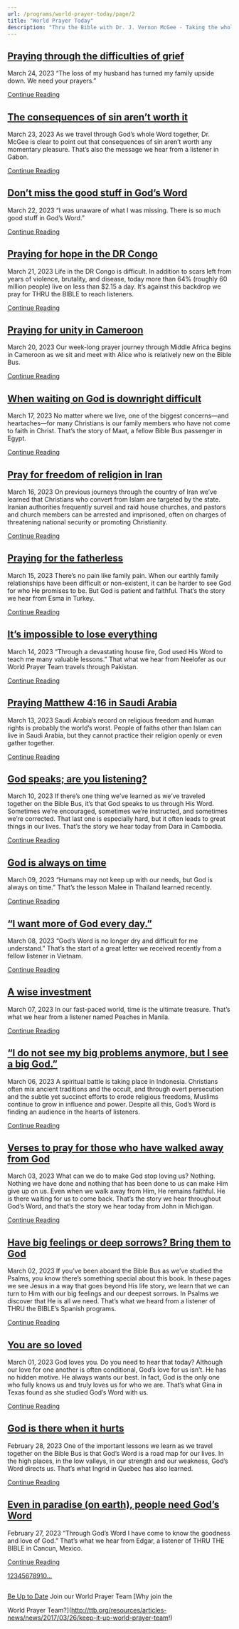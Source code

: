 ```yaml
---
url: /programs/world-prayer-today/page/2
title: "World Prayer Today"
description: "Thru the Bible with Dr. J. Vernon McGee - Taking the whole Word to the whole world"
---
```







## [Praying through the difficulties of grief](../world-prayer-today/2023/03/24/praying-through-the-difficulties-of-grief)


March 24, 2023
“The loss of my husband has turned my family upside down. We need your prayers.”


[Continue Reading](../world-prayer-today/2023/03/24/praying-through-the-difficulties-of-grief)




## [The consequences of sin aren’t worth it](../world-prayer-today/2023/03/23/the-consequences-of-sin-aren-t-worth-it)


March 23, 2023
As we travel through God’s whole Word together, Dr. McGee is clear to point out that consequences of sin aren’t worth any momentary pleasure. That’s also the message we hear from a listener in Gabon.


[Continue Reading](../world-prayer-today/2023/03/23/the-consequences-of-sin-aren-t-worth-it)




## [Don’t miss the good stuff in God’s Word](../world-prayer-today/2023/03/22/don-t-miss-the-good-stuff-in-god-s-word)


March 22, 2023
“I was unaware of what I was missing. There is so much good stuff in God’s Word.”


[Continue Reading](../world-prayer-today/2023/03/22/don-t-miss-the-good-stuff-in-god-s-word)




## [Praying for hope in the DR Congo](../world-prayer-today/2023/03/21/praying-for-hope-in-the-dr-congo)


March 21, 2023
Life in the DR Congo is difficult. In addition to scars left from years of violence, brutality, and disease, today more than 64% (roughly 60 million people) live on less than $2.15 a day. It’s against this backdrop we pray for THRU the BIBLE to reach listeners.


[Continue Reading](../world-prayer-today/2023/03/21/praying-for-hope-in-the-dr-congo)




## [Praying for unity in Cameroon](../world-prayer-today/2023/03/20/praying-for-unity-in-cameroon)


March 20, 2023
Our week-long prayer journey through Middle Africa begins in Cameroon as we sit and meet with Alice who is relatively new on the Bible Bus.


[Continue Reading](../world-prayer-today/2023/03/20/praying-for-unity-in-cameroon)




## [When waiting on God is downright difficult](../world-prayer-today/2023/03/17/when-waiting-on-god-is-downright-difficult)


March 17, 2023
No matter where we live, one of the biggest concerns—and heartaches—for many Christians is our family members who have not come to faith in Christ. That’s the story of Maat, a fellow Bible Bus passenger in Egypt.


[Continue Reading](../world-prayer-today/2023/03/17/when-waiting-on-god-is-downright-difficult)




## [Pray for freedom of religion in Iran](../world-prayer-today/2023/03/16/pray-for-freedom-of-religion-in-iran)


March 16, 2023
On previous journeys through the country of Iran we’ve learned that Christians who convert from Islam are targeted by the state. Iranian authorities frequently surveil and raid house churches, and pastors and church members can be arrested and imprisoned, often on charges of threatening national security or promoting Christianity.


[Continue Reading](../world-prayer-today/2023/03/16/pray-for-freedom-of-religion-in-iran)




## [Praying for the fatherless](../world-prayer-today/2023/03/15/praying-for-the-fatherless)


March 15, 2023
There’s no pain like family pain. When our earthly family relationships have been difficult or non-existent, it can be harder to see God for who He promises to be. But God is patient and faithful. That’s the story we hear from Esma in Turkey.


[Continue Reading](../world-prayer-today/2023/03/15/praying-for-the-fatherless)




## [It’s impossible to lose everything](../world-prayer-today/2023/03/14/it-s-impossible-to-lose-everything)


March 14, 2023
“Through a devastating house fire, God used His Word to teach me many valuable lessons.” That what we hear from Neelofer as our World Prayer Team travels through Pakistan.


[Continue Reading](../world-prayer-today/2023/03/14/it-s-impossible-to-lose-everything)




## [Praying Matthew 4:16 in Saudi Arabia](../world-prayer-today/2023/03/13/praying-matthew-4-16-in-saudi-arabia)


March 13, 2023
Saudi Arabia’s record on religious freedom and human rights is probably the world’s worst. People of faiths other than Islam can live in Saudi Arabia, but they cannot practice their religion openly or even gather together.


[Continue Reading](../world-prayer-today/2023/03/13/praying-matthew-4-16-in-saudi-arabia)




## [God speaks; are you listening?](../world-prayer-today/2023/03/10/god-speaks-are-you-listening)


March 10, 2023
If there’s one thing we’ve learned as we’ve traveled together on the Bible Bus, it’s that God speaks to us through His Word. Sometimes we’re encouraged, sometimes we’re instructed, and sometimes we’re corrected. That last one is especially hard, but it often leads to great things in our lives. That’s the story we hear today from Dara in Cambodia.


[Continue Reading](../world-prayer-today/2023/03/10/god-speaks-are-you-listening)




## [God is always on time](../world-prayer-today/2023/03/09/god-is-always-on-time)


March 09, 2023
“Humans may not keep up with our needs, but God is always on time.” That’s the lesson Malee in Thailand learned recently.


[Continue Reading](../world-prayer-today/2023/03/09/god-is-always-on-time)




## [“I want more of God every day.”](../world-prayer-today/2023/03/08/i-want-more-of-god-every-day)


March 08, 2023
“God’s Word is no longer dry and difficult for me understand.” That’s the start of a great letter we received recently from a fellow listener in Vietnam.


[Continue Reading](../world-prayer-today/2023/03/08/i-want-more-of-god-every-day)




## [A wise investment](../world-prayer-today/2023/03/07/a-wise-investment)


March 07, 2023
In our fast-paced world, time is the ultimate treasure. That’s what we hear from a listener named Peaches in Manila.


[Continue Reading](../world-prayer-today/2023/03/07/a-wise-investment)




## [“I do not see my big problems anymore, but I see a big God.”](../world-prayer-today/2023/03/06/i-do-not-see-my-big-problems-anymore-but-i-see-a-big-god)


March 06, 2023
A spiritual battle is taking place in Indonesia. Christians often mix ancient traditions and the occult, and through overt persecution and the subtle yet succinct efforts to erode religious freedoms, Muslims continue to grow in influence and power. Despite all this, God’s Word is finding an audience in the hearts of listeners.


[Continue Reading](../world-prayer-today/2023/03/06/i-do-not-see-my-big-problems-anymore-but-i-see-a-big-god)




## [Verses to pray for those who have walked away from God](../world-prayer-today/2023/03/03/verses-to-pray-for-those-who-have-walked-away-from-god)


March 03, 2023
What can we do to make God stop loving us? Nothing. Nothing we have done and nothing that has been done to us can make Him give up on us. Even when we walk away from Him, He remains faithful. He is there waiting for us to come back. That’s the story we hear throughout God’s Word, and that’s the story we hear today from John in Michigan.


[Continue Reading](../world-prayer-today/2023/03/03/verses-to-pray-for-those-who-have-walked-away-from-god)




## [Have big feelings or deep sorrows? Bring them to God](../world-prayer-today/2023/03/02/have-big-feelings-or-deep-sorrows-bring-them-to-god)


March 02, 2023
If you’ve been aboard the Bible Bus as we’ve studied the Psalms, you know there’s something special about this book. In these pages we see Jesus in a way that goes beyond His life story, we learn that we can turn to Him with our big feelings and our deepest sorrows. In Psalms we discover that He is all we need. That’s what we heard from a listener of THRU the BIBLE’s Spanish programs.


[Continue Reading](../world-prayer-today/2023/03/02/have-big-feelings-or-deep-sorrows-bring-them-to-god)




## [You are so loved](../world-prayer-today/2023/03/01/you-are-so-loved)


March 01, 2023
God loves you. Do you need to hear that today? Although our love for one another is often conditional, God’s love for us isn’t. He has no hidden motive. He always wants our best. In fact, God is the only one who fully knows us and truly loves us for who we are. That’s what Gina in Texas found as she studied God’s Word with us.


[Continue Reading](../world-prayer-today/2023/03/01/you-are-so-loved)




## [God is there when it hurts](../world-prayer-today/2023/02/28/god-is-there-when-it-hurts)


February 28, 2023
One of the important lessons we learn as we travel together on the Bible Bus is that God’s Word is a road map for our lives. In the high places, in the low valleys, in our strength and our weakness, God’s Word directs us. That’s what Ingrid in Quebec has also learned.


[Continue Reading](../world-prayer-today/2023/02/28/god-is-there-when-it-hurts)




## [Even in paradise (on earth), people need God’s Word](../world-prayer-today/2023/02/27/even-in-paradise-(on-earth)-people-need-god-s-word)


February 27, 2023
“Through God’s Word I have come to know the goodness and love of God.” That’s what we hear from Edgar, a listener of THRU THE BIBLE in Cancun, Mexico.


[Continue Reading](../world-prayer-today/2023/02/27/even-in-paradise-(on-earth)-people-need-god-s-word)





[1](https://ttb.org/programs/world-prayer-today)[2](https://ttb.org/programs/world-prayer-today/page/2)[3](https://ttb.org/programs/world-prayer-today/page/3)[4](https://ttb.org/programs/world-prayer-today/page/4)[5](https://ttb.org/programs/world-prayer-today/page/5)[6](https://ttb.org/programs/world-prayer-today/page/6)[7](https://ttb.org/programs/world-prayer-today/page/7)[8](https://ttb.org/programs/world-prayer-today/page/8)[9](https://ttb.org/programs/world-prayer-today/page/9)[10](https://ttb.org/programs/world-prayer-today/page/10)[...](https://ttb.org/programs/world-prayer-today/page/11)





## 




[Be Up to Date](http://feeds.feedburner.com/WorldPrayerToday "World Prayer Today RSS Feed")
Join our World Prayer Team
[Why join the  

World Prayer Team?](http://ttb.org/resources/articles-news/news/2017/03/26/keep-it-up-world-prayer-team!)




